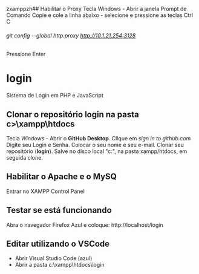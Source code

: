 zxamppzh## Habilitar o Proxy
Tecla Windows - Abrir a janela Prompt de Comando
Copie e cole a linha abaixo - selecione e pressione as teclas Ctrl C

###### git config --global http.proxy http://10.1.21.254:3128

Pressione Enter


# login
Sistema de Login em PHP e JavaScript

## Clonar o repositório **login** na pasta **c>\xampp\htdocs**
Tecla *Windows* - Abrir o **GitHub Desktop**.
Clique em *sign in to github.com*
Digite seu Login e Senha.
Colocar o seu nome e seu e-mail.
Clonar seu repositório (**login**).
Salve no disco local "c:", na pasta xampp/htdocs, em seguida clone.



## Habilitar o **Apache** e o **MySQ**
Entrar no XAMPP Control Panel


## Testar se está funcionando
Abra o navegador Firefox Azul e coloque: http://localhost/login



## Editar utilizando o VSCode
- Abrir Visual Studio Code (azul)
- Abrir a pasta c:\xampp\htdocs\login
